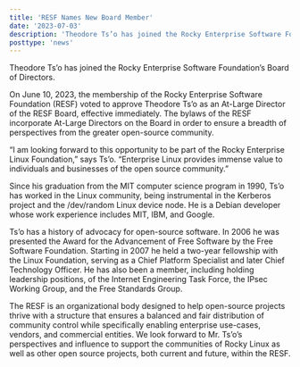 ```yaml
---
title: 'RESF Names New Board Member'
date: '2023-07-03'
description: 'Theodore Ts’o has joined the Rocky Enterprise Software Foundation’s Board of Directors'
posttype: 'news'
---
```

Theodore Ts’o has joined the Rocky Enterprise Software Foundation’s Board of Directors. 

On June 10, 2023, the membership of the Rocky Enterprise Software Foundation (RESF) voted to approve Theodore Ts’o as an At-Large Director of the RESF Board, effective immediately. The bylaws of the RESF incorporate At-Large Directors on the Board in order to ensure a breadth of perspectives from the greater open-source community. 

“I am looking forward to this opportunity to be part of the Rocky Enterprise Linux Foundation,” says Ts’o. “Enterprise Linux provides immense value to individuals and businesses of the open source community.” 

Since his graduation from the MIT computer science program in 1990, Ts’o has worked in the Linux community, being instrumental in the Kerberos project and the /dev/random Linux device node. He is a Debian developer whose work experience includes MIT, IBM, and Google.

Ts’o has a history of advocacy for open-source software. In 2006 he was presented the Award for the Advancement of Free Software by the Free Software Foundation. Starting in 2007 he held a two-year fellowship with the Linux Foundation, serving as a Chief Platform Specialist and later Chief Technology Officer. He has also been a member, including holding leadership positions, of the Internet Engineering Task Force, the IPsec Working Group, and the Free Standards Group. 

The RESF is an organizational body designed to help open-source projects thrive with a structure that ensures a balanced and fair distribution of community control while specifically enabling enterprise use-cases, vendors, and commercial entities. We look forward to Mr. Ts’o’s perspectives and influence to support the communities of Rocky Linux as well as other open source projects, both current and future, within the RESF.
